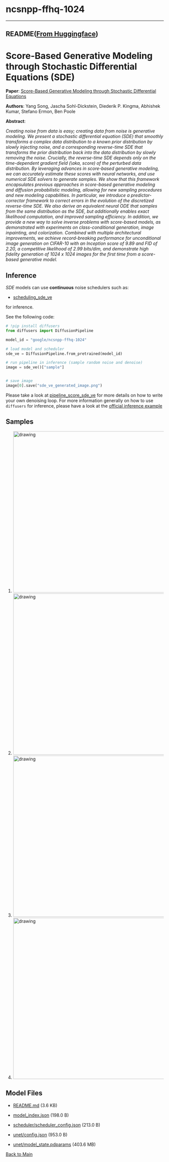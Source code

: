 
# ncsnpp-ffhq-1024
---


## README([From Huggingface](https://huggingface.co/google/ncsnpp-ffhq-1024))



# Score-Based Generative Modeling through Stochastic Differential Equations (SDE)

**Paper**: [Score-Based Generative Modeling through Stochastic Differential Equations](https://arxiv.org/abs/2011.13456)

**Authors**: Yang Song, Jascha Sohl-Dickstein, Diederik P. Kingma, Abhishek Kumar, Stefano Ermon, Ben Poole

**Abstract**:

*Creating noise from data is easy; creating data from noise is generative modeling. We present a stochastic differential equation (SDE) that smoothly transforms a complex data distribution to a known prior distribution by slowly injecting noise, and a corresponding reverse-time SDE that transforms the prior distribution back into the data distribution by slowly removing the noise. Crucially, the reverse-time SDE depends only on the time-dependent gradient field (\aka, score) of the perturbed data distribution. By leveraging advances in score-based generative modeling, we can accurately estimate these scores with neural networks, and use numerical SDE solvers to generate samples. We show that this framework encapsulates previous approaches in score-based generative modeling and diffusion probabilistic modeling, allowing for new sampling procedures and new modeling capabilities. In particular, we introduce a predictor-corrector framework to correct errors in the evolution of the discretized reverse-time SDE. We also derive an equivalent neural ODE that samples from the same distribution as the SDE, but additionally enables exact likelihood computation, and improved sampling efficiency. In addition, we provide a new way to solve inverse problems with score-based models, as demonstrated with experiments on class-conditional generation, image inpainting, and colorization. Combined with multiple architectural improvements, we achieve record-breaking performance for unconditional image generation on CIFAR-10 with an Inception score of 9.89 and FID of 2.20, a competitive likelihood of 2.99 bits/dim, and demonstrate high fidelity generation of 1024 x 1024 images for the first time from a score-based generative model.*

## Inference

*SDE* models can use **continuous** noise schedulers such as:

- [scheduling_sde_ve](https://github.com/huggingface/diffusers/blob/main/src/diffusers/schedulers/scheduling_sde_ve.py)

for inference.

See the following code:

```python
# !pip install diffusers
from diffusers import DiffusionPipeline

model_id = "google/ncsnpp-ffhq-1024"

# load model and scheduler
sde_ve = DiffusionPipeline.from_pretrained(model_id)

# run pipeline in inference (sample random noise and denoise)
image = sde_ve()["sample"]


# save image
image[0].save("sde_ve_generated_image.png")
```

Please take a look at [pipeline_score_sde_ve](https://github.com/huggingface/diffusers/blob/main/src/diffusers/pipelines/score_sde_ve/pipeline_score_sde_ve.py)
for more details on how to write your own denoising loop.
For more information generally on how to use `diffusers` for inference, please have a look at the [official inference example](https://colab.research.google.com/github/huggingface/notebooks/blob/main/diffusers/diffusers_intro.ipynb)

## Samples

1. <img src="https://huggingface.co/google/ncsnpp-ffhq-1024/resolve/main/images/generated_image_0.png" alt="drawing" width="512"/>
2. <img src="https://huggingface.co/google/ncsnpp-ffhq-1024/resolve/main/images/generated_image_1.png" alt="drawing" width="512"/>
3. <img src="https://huggingface.co/google/ncsnpp-ffhq-1024/resolve/main/images/generated_image_2.png" alt="drawing" width="512"/>
4. <img src="https://huggingface.co/google/ncsnpp-ffhq-1024/resolve/main/images/generated_image_3.png" alt="drawing" width="512"/>



## Model Files

- [README.md](https://paddlenlp.bj.bcebos.com/models/community/google/ncsnpp-ffhq-1024/README.md) (3.6 KB)

- [model_index.json](https://paddlenlp.bj.bcebos.com/models/community/google/ncsnpp-ffhq-1024/model_index.json) (198.0 B)

- [scheduler/scheduler_config.json](https://paddlenlp.bj.bcebos.com/models/community/google/ncsnpp-ffhq-1024/scheduler/scheduler_config.json) (213.0 B)

- [unet/config.json](https://paddlenlp.bj.bcebos.com/models/community/google/ncsnpp-ffhq-1024/unet/config.json) (953.0 B)

- [unet/model_state.pdparams](https://paddlenlp.bj.bcebos.com/models/community/google/ncsnpp-ffhq-1024/unet/model_state.pdparams) (403.6 MB)


[Back to Main](../../)